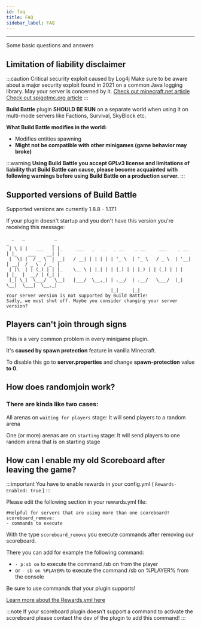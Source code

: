 ```yaml
---
id: faq
title: FAQ
sidebar_label: FAQ
---
```

---
Some basic questions and answers

## **Limitation of liability disclaimer**

:::caution  Critical security exploit caused by Log4j
Make sure to be aware about a major security exploit found in 2021 on a common Java logging library. May your server is concerned by it. 
[Check out minecraft.net article](https://www.minecraft.net/en-us/article/important-message--security-vulnerability-java-edition "IMPORTANT MESSAGE: SECURITY VULNERABILITY IN JAVA EDITION")
[Check out spigotmc.org article](https://www.spigotmc.org/threads/spigot-security-releases-%E2%80%94-1-8-8%E2%80%931-18.537204/ "IMPORTANT MESSAGE: UPDATE YOUR SERVER JAR!")
:::

**Build Battle** plugin **SHOULD BE RUN** on a separate world when using it on multi-mode servers like Factions, Survival, SkyBlock etc.

**What Build Battle modifies in the world:**

* Modifies entities spawning
* **Might not be compatible with other minigames \(game behavior may broke\)**

:::warning
**Using**  **Build Battle you accept GPLv3 license and limitations of liability that Build Battle can cause, please become acquainted with following warnings before using Build Battle on a production server.**
:::

## Supported versions of Build Battle

Supported versions are currently 1.8.8 - 1.17.1

If your plugin doesn't startup and you don't have this version you're receiving this message:

```text
  _   _           _                                                    _                _
 | \ | |   ___   | |_     ___   _   _   _ __    _ __     ___    _ __  | |_    ___    __| |
 |  \| |  / _ \  | __|   / __| | | | | | '_ \  | '_ \   / _ \  | '__| | __|  / _ \  / _` |
 | |\  | | (_) | | |_    \__ \ | |_| | | |_) | | |_) | | (_) | | |    | |_  |  __/ | (_| |
 |_| \_|  \___/   \__|   |___/  \__,_| | .__/  | .__/   \___/  |_|     \__|  \___|  \__,_|
                                       |_|     |_|
Your server version is not supported by Build Battle!
Sadly, we must shut off. Maybe you consider changing your server version?
```

## Players can't join through signs

This is a very common problem in every minigame plugin.

It's **caused by spawn protection** feature in vanilla Minecraft.

To disable this go to **server.properties** and change **spawn-protection** value **to 0**.

## How does randomjoin work?

### There are kinda like two cases:

All arenas on `waiting for players` stage: It will send players to a random arena

One (or more) arenas are on `starting` stage: It will send players to one random arena that is on starting stage

## How can I enable my old Scoreboard after leaving the game?

:::important
You have to enable rewards in your config.yml ( `Rewards-Enabled: true` )
:::

Please edit the following section in your rewards.yml file:

    #Helpful for servers that are using more than one scoreboard!
    scoreboard_remove:
    - commands to execute

With the type `scoreboard_remove` you execute commands after removing our scoreboard.

There you can add for example the following command:
* `- p:sb on` to execute the command /sb on from the player
* or `- sb on %PLAYER%` to execute the command /sb on %PLAYER% from the console

Be sure to use commands that your plugin supports!

[Learn more about the Rewards.yml here](plugin-files-explained.md)

:::note
If your scoreboard plugin doesn't support a command to activate the scoreboard please contact the dev of the plugin to add this command!
:::